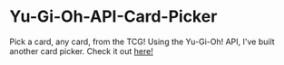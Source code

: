# Yu-Gi-Oh-API-Card-Picker
Pick a card, any card, from the TCG! Using the Yu-Gi-Oh! API, I've built another card picker.
Check it out [here!](https://gemafawell.github.io/Yu-Gi-Oh-API-Card-Picker)
